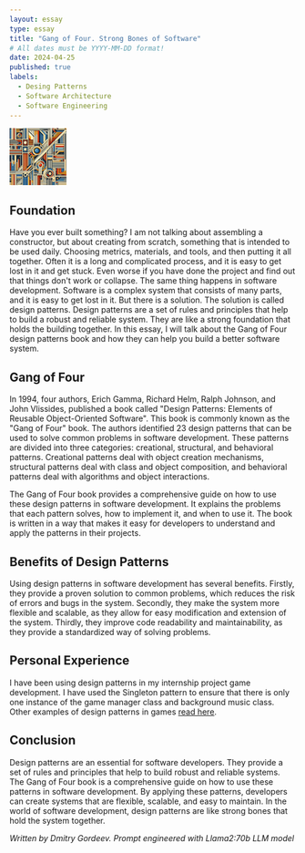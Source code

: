 ```yaml
---
layout: essay
type: essay
title: "Gang of Four. Strong Bones of Software"
# All dates must be YYYY-MM-DD format!
date: 2024-04-25
published: true
labels:
  - Desing Patterns
  - Software Architecture
  - Software Engineering
---
```

<img width="100px" class="rounded float-start pe-4" src="../img/design-patterns/pattern.png">

## Foundation

Have you ever built something? I am not talking about assembling a constructor, but about creating from scratch, something that is intended to be used daily. Choosing metrics, materials, and tools,
and then putting it all together. Often it is a long and complicated process, and it is easy to get lost in it and get stuck. Even worse if you have done the project and find out that things don't work or
collapse. The same thing happens in software development. Software is a complex system that consists of many parts, and it is easy to get lost in it. But there is a solution. The solution is called design
patterns. Design patterns are a set of rules and principles that help to build a robust and reliable system. They are like a strong foundation that holds the building together. In this essay, I will talk
about the Gang of Four design patterns book and how they can help you build a better software system.

## Gang of Four

In 1994, four authors, Erich Gamma, Richard Helm, Ralph Johnson, and John Vlissides, published a book called "Design Patterns: Elements of Reusable Object-Oriented Software". This book is commonly known as
the "Gang of Four" book. The authors identified 23 design patterns that can be used to solve common problems in software development. These patterns are divided into three categories: creational, structural,
and behavioral patterns. Creational patterns deal with object creation mechanisms, structural patterns deal with class and object composition, and behavioral patterns deal with algorithms and object
interactions.

The Gang of Four book provides a comprehensive guide on how to use these design patterns in software development. It explains the problems that each pattern solves, how to implement it, and when to use it.
The book is written in a way that makes it easy for developers to understand and apply the patterns in their projects.

## Benefits of Design Patterns

Using design patterns in software development has several benefits. Firstly, they provide a proven solution to common problems, which reduces the risk of errors and bugs in the system. Secondly, they make the
system more flexible and scalable, as they allow for easy modification and extension of the system. Thirdly, they improve code readability and maintainability, as they provide a standardized way of solving
problems.

## Personal Experience

I have been using design patterns in my internship project game development. I have used the Singleton pattern to ensure that there is only one instance of the game manager class and background music class. Other examples of design patterns in games [read here](https://dmitry-cq.medium.com/day-23-game-programming-design-patterns-5a52655cb0ef).

## Conclusion

Design patterns are an essential for software developers. They provide a set of rules and principles that help to build robust and reliable systems. The Gang of Four book is a
comprehensive guide on how to use these patterns in software development. By applying these patterns, developers can create systems that are flexible, scalable, and easy to maintain. In the world of software
development, design patterns are like strong bones that hold the system together.


*Written by Dmitry Gordeev. Prompt engineered with Llama2:70b LLM model*
